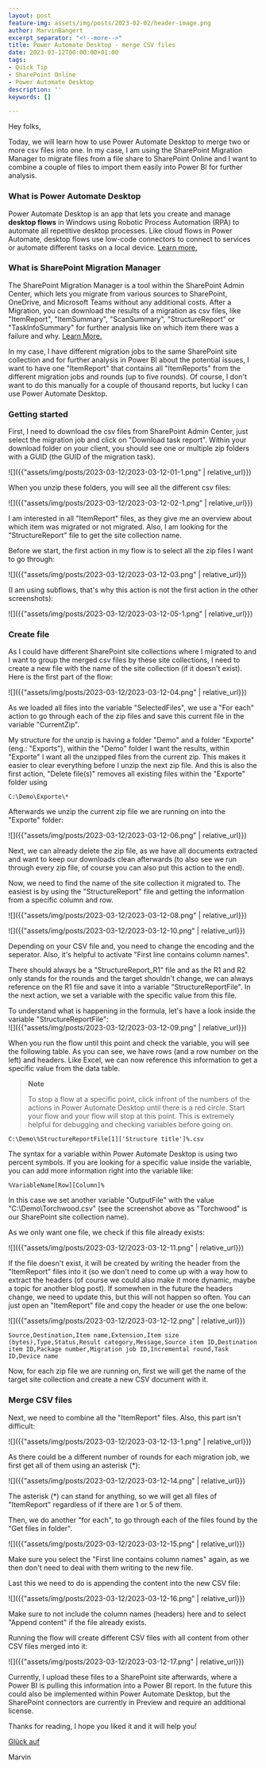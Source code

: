 ```yaml
---
layout: post
feature-img: assets/img/posts/2023-02-02/header-image.png
author: MarvinBangert
excerpt_separator: "<!--more-->"
title: Power Automate Desktop - merge CSV files
date: 2023-03-12T00:00:00+01:00
tags:
- Quick Tip
- SharePoint Online
- Power Automate Desktop
description: ''
keywords: []

---
```



Hey folks,

Today, we will learn how to use Power Automate Desktop to merge two or more csv files into one. In my case, I am using the SharePoint Migration Manager to migrate files from a file share to SharePoint Online and I want to combine a couple of files to import them easily into Power BI for further analysis.

<!--more-->

### What is Power Automate Desktop

Power Automate Desktop is an app that lets you create and manage **desktop flows** in Windows using Robotic Process Automation (RPA) to automate all repetitive desktop processes. Like cloud flows in Power Automate, desktop flows use low-code connectors to connect to services or automate different tasks on a local device. [Learn more.](https://learn.microsoft.com/en-us/power-automate/desktop-flows/introduction)

### What is SharePoint Migration Manager

The SharePoint Migration Manager is a tool within the SharePoint Admin Center, which lets you migrate from various sources to SharePoint, OneDrive, and Microsoft Teams without any additional costs. After a Migration, you can download the results of a migration as csv files, like "ItemReport", "ItemSummary", "ScanSummary", "StructureReport" or "TaskInfoSummary" for further analysis like on which item there was a failure and why. [Learn More.](https://learn.microsoft.com/en-us/sharepointmigration/migrate-to-sharepoint-online)

In my case, I have different migration jobs to the same SharePoint site collection and for further analysis in Power BI about the potential issues, I want to have one "ItemReport" that contains all "ItemReports" from the different migration jobs and rounds (up to five rounds). Of course, I don't want to do this manually for a couple of thousand reports, but lucky I can use Power Automate Desktop.

### Getting started

First, I need to download the csv files from SharePoint Admin Center, just select the migration job and click on "Download task report". Within your download folder on your client, you should see one or multiple zip folders with a GUID (the GUID of the migration task). 

![]({{"assets/img/posts/2023-03-12/2023-03-12-01-1.png" | relative_url}})

When you unzip these folders, you will see all the different csv files:

![]({{"assets/img/posts/2023-03-12/2023-03-12-02-1.png" | relative_url}})

I am interested in all "ItemReport" files, as they give me an overview about which item was migrated or not migrated. Also, I am looking for the "StructureReport" file to get the site collection name.

Before we start, the first action in my flow is to select all the zip files I want to go through:

![]({{"assets/img/posts/2023-03-12/2023-03-12-03.png" | relative_url}})

(I am using subflows, that's why this action is not the first action in the other screenshots):

![]({{"assets/img/posts/2023-03-12/2023-03-12-05-1.png" | relative_url}})

### Create file

As I could have different SharePoint site collections where I migrated to and I want to group the merged csv files by these site collections, I need to create a new file with the name of the site collection (if it doesn't exist). Here is the first part of the flow:

![]({{"assets/img/posts/2023-03-12/2023-03-12-04.png" | relative_url}})

As we loaded all files into the variable "SelectedFiles", we use a "For each" action to go through each of the zip files and save this current file in the variable "CurrentZip".

My structure for the unzip is having a folder "Demo" and a folder "Exporte" (eng.: "Exports"), within the "Demo" folder I want the results, within "Exporte" I want all the unzipped files from the current zip. This makes it easier to clear everything before I unzip the next zip file. And this is also the first action, "Delete file(s)" removes all existing files within the "Exporte" folder using

    C:\Demo\Exporte\*

Afterwards we unzip the current zip file we are running on into the "Exporte" folder:

![]({{"assets/img/posts/2023-03-12/2023-03-12-06.png" | relative_url}})

Next, we can already delete the zip file, as we have all documents extracted and want to keep our downloads clean afterwards (to also see we run through every zip file, of course you can also put this action to the end).

Now, we need to find the name of the site collection it migrated to. The easiest is by using the "StructureReport" file and getting the information from a specific column and row.

![]({{"assets/img/posts/2023-03-12/2023-03-12-08.png" | relative_url}})

![]({{"assets/img/posts/2023-03-12/2023-03-12-10.png" | relative_url}})

Depending on your CSV file and, you need to change the encoding and the seperator. Also, it's helpful to activate "First line contains column names".

There should always be a "StructureReport_R1" file and as the R1 and R2 only stands for the rounds and the target shouldn't change, we can always reference on the R1 file and save it into a variable "StructureReportFile". In the next action, we set a variable with the specific value from this file.

To understand what is happening in the formula, let's have a look inside the variable "StructureReportFile":  
![]({{"assets/img/posts/2023-03-12/2023-03-12-09.png" | relative_url}})

When you run the flow until this point and check the variable, you will see the following table. As you can see, we have rows (and a row number on the left) and headers. Like Excel, we can now reference this information to get a specific value from the data table.

> **Note**
>
> To stop a flow at a specific point, click infront of the numbers of the actions in Power Automate Desktop until there is a red circle. Start your flow and your flow will stop at this point. This is extremely helpful for debugging and checking variables before going on.

    C:\Demo\%StructureReportFile[1]['Structure title']%.csv

The syntax for a variable within Power Automate Desktop is using two percent symbols. If you are looking for a specific value inside the variable, you can add more information right into the variable like:

    %VariableName[Row][Column]%

In this case we set another variable "OutputFile" with the value "C:\\Demo\\Torchwood.csv" (see the screenshot above as "Torchwood" is our SharePoint site collection name).

As we only want one file, we check if this file already exists:

![]({{"assets/img/posts/2023-03-12/2023-03-12-11.png" | relative_url}})

If the file doesn't exist, it will be created by writing the header from the "ItemReport" files into it (so we don't need to come up with a way how to extract the headers (of course we could also make it more dynamic, maybe a topic for another blog post). If somewhen in the future the headers change, we need to update this, but this will not happen so often. You can just open an "ItemReport" file and copy the header or use the one below:

![]({{"assets/img/posts/2023-03-12/2023-03-12-12.png" | relative_url}})

    Source,Destination,Item name,Extension,Item size (bytes),Type,Status,Result category,Message,Source item ID,Destination item ID,Package number,Migration job ID,Incremental round,Task ID,Device name

Now, for each zip file we are running on, first we will get the name of the target site collection and create a new CSV document with it.

### Merge CSV files

Next, we need to combine all the "ItemReport" files. Also, this part isn't difficult:

![]({{"assets/img/posts/2023-03-12/2023-03-12-13-1.png" | relative_url}})

As there could be a different number of rounds for each migration job, we first get all of them using an asterisk (*):

![]({{"assets/img/posts/2023-03-12/2023-03-12-14.png" | relative_url}})

The asterisk (*) can stand for anything, so we will get all files of "ItemReport" regardless of if there are 1 or 5 of them.

Then, we do another "for each", to go through each of the files found by the "Get files in folder".

![]({{"assets/img/posts/2023-03-12/2023-03-12-15.png" | relative_url}})

Make sure you select the "First line contains column names" again, as we then don't need to deal with them writing to the new file.

Last this we need to do is appending the content into the new CSV file:

![]({{"assets/img/posts/2023-03-12/2023-03-12-16.png" | relative_url}})

Make sure to not include the column names (headers) here and to select "Append content" if the file already exists.

Running the flow will create different CSV files with all content from other CSV files merged into it:

![]({{"assets/img/posts/2023-03-12/2023-03-12-17.png" | relative_url}})

Currently, I upload these files to a SharePoint site afterwards, where a Power BI is pulling this information into a Power BI report. In the future this could also be implemented within Power Automate Desktop, but the SharePoint connectors are currently in Preview and require an additional license.

Thanks for reading, I hope you liked it and it will help you!

[Glück auf](https://en.wikipedia.org/wiki/Gl%C3%BCck_auf)

Marvin
